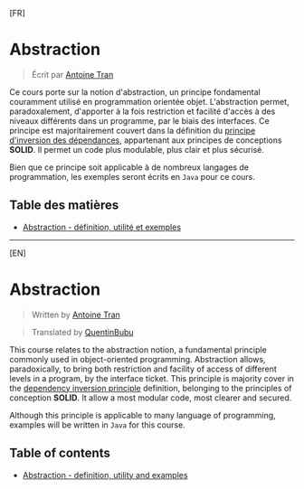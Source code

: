 [FR]
# Abstraction

> Écrit par [Antoine Tran](https://github.com/Tran-Antoine)

Ce cours porte sur la notion d'abstraction, un principe fondamental couramment utilisé en programmation orientée objet. L'abstraction permet, paradoxalement, d'apporter à la fois restriction et facilité d'accès à des niveaux différents dans un programme, par le biais des interfaces. Ce principe est majoritairement couvert dans la définition du [principe d'inversion des dépendances](https://en.wikipedia.org/wiki/Dependency_inversion_principle), appartenant aux principes de conceptions **SOLID**. Il permet un code plus modulable, plus clair et plus sécurisé. <br>

Bien que ce principe soit applicable à de nombreux langages de programmation, les exemples seront écrits en `Java` pour ce cours.

## Table des matières

- [Abstraction - définition, utilité et exemples](fr/ABSTRACTION.md)

----

[EN]

# Abstraction

> Written by [Antoine Tran](https://github.com/Tran-Antoine)

> Translated by [QuentinBubu](https://github.com/QuentinBubu)

This course relates to the abstraction notion, a fundamental principle commonly used in object-oriented programming. Abstraction allows, paradoxically, to bring both restriction and facility of access of different levels in a program, by the interface ticket. This principle is majority cover in the [dependency inversion principle](https://en.wikipedia.org/wiki/Dependency_inversion_principle) definition, belonging to the principles of conception **SOLID**. It allow a most modular code, most clearer and secured. <br>

Although this principle is applicable to many language of programming, examples will be written in `Java` for this course.

## Table of contents

- [Abstraction - definition, utility and examples](en/ABSTRACTION.md)
